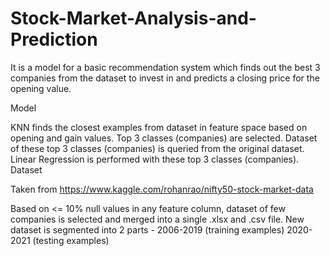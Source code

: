 # Stock-Market-Analysis-and-Prediction
It is a model for a basic recommendation system which finds out the best 3 companies from the dataset to invest in and predicts a closing price for the opening value.

Model

KNN finds the closest examples from dataset in feature space based on opening and gain values.
Top 3 classes (companies) are selected.
Dataset of these top 3 classes (companies) is queried from the original dataset.
Linear Regression is performed with these top 3 classes (companies).
Dataset

Taken from https://www.kaggle.com/rohanrao/nifty50-stock-market-data

Based on <= 10% null values in any feature column, dataset of few companies is selected and merged into a single .xlsx and .csv file.
New dataset is segmented into 2 parts -
2006-2019 (training examples)
2020-2021 (testing examples)
